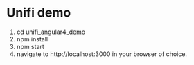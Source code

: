 # Unifi demo

1. cd unifi_angular4_demo
2. npm install
3. npm start
4. navigate to http://localhost:3000 in your browser of choice.